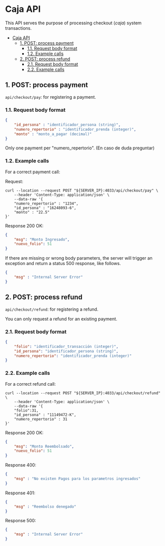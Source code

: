 # Caja API

This API serves the purpose of processing checkout (*caja*) system transactions.

- [Caja API](#caja-api)
  - [1. POST: process payment](#1-post-process-payment)
    - [1.1. Request body format](#11-request-body-format)
    - [1.2. Example calls](#12-example-calls)
  - [2. POST: process refund](#2-post-process-refund)
    - [2.1. Request body format](#21-request-body-format)
    - [2.2. Example calls](#22-example-calls)

## 1. POST: process payment

`api/checkout/pay`: for registering a payment.

### 1.1. Request body format

```json
{
    "id_persona" : "identificador_persona (string)",
    "numero_repertorio" : "identificador_prenda (integer)",
    "monto" : "monto_a_pagar (decimal)"
}
```

Only one payment per "numero_repertorio". (En caso de duda preguntar)

### 1.2. Example calls

For a correct payment call:

Request:

```shell
curl --location --request POST "${SERVER_IP}:4033/api/checkout/pay" \
    --header 'Content-Type: application/json' \
    --data-raw '{
    "numero_repertorio" : "1234",
    "id_persona" : "16248093-6",
    "monto" : "22.5"
}'
```

Response 200 OK:

```json
{
    "msg": "Monto Ingresado",
    "nuevo_folio": 51
}
```

If there are missing or wrong body parameters, the server will trigger an exception and return a status 500 response, like follows.

```json
{
    "msg" : "Internal Server Error"
}
```

## 2. POST: process refund

`api/checkout/refund`: for registering a refund.

You can only request a refund for an existing payment.

### 2.1. Request body format

```json
{
    "folio": "identificador_transacción (integer)",
    "id_persona": "identificador_persona (string)",
    "numero_repertorio": "identificador_prenda (integer)"
}
```

### 2.2. Example calls

For a correct refund call:

```shell
curl --location --request POST "${SERVER_IP}:4033/api/checkout/refund" \
    --header 'Content-Type: application/json' \
    --data-raw '{ 
    "folio":31,
    "id_persona" : "11149472-K",
    "numero_repertorio" : 31
}'
```

Response 200 OK:

```json
{
    "msg": "Monto Reembolsado",
    "nuevo_folio": 51
}
```

Response 400:

```json
{
    "msg" : "No existen Pagos para los parametros ingresados"
}
```

Response 401:

```json
{
    "msg" : "Reembolso denegado"
}
```

Response 500:

```json
{
    "msg" : "Internal Server Error"
}
```
